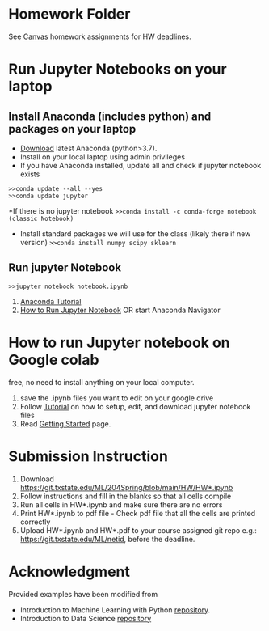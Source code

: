 # Homework Folder
See [Canvas](https://canvas.txstate.edu/courses/2237214/assignments) homework assignments for HW deadlines.


# Run Jupyter Notebooks on your laptop

## Install Anaconda (includes python) and packages on your laptop

 * [Download](https://www.anaconda.com/products/individual#Downloads) latest Anaconda (python>3.7). 
 * Install on your local laptop using admin privileges 
 * If you have Anaconda installed, update all and check if jupyter notebook exists
  ```
  >>conda update --all --yes
  >>conda update jupyter
  ```
 *If there is no jupyter notebook 
  ```>>conda install -c conda-forge notebook (classic Notebook)```
  * Install standard packages we will use for the class (likely there if new version)
  ```>>conda install numpy scipy sklearn```
  
## Run jupyter Notebook
```>>jupyter notebook notebook.ipynb```
1. [Anaconda Tutorial](https://docs.anaconda.com/anaconda/user-guide/getting-started/)
2. [How to Run Jupyter Notebook](https://jupyter.readthedocs.io/en/latest/running.html#running)
OR start Anaconda Navigator 

# How to run Jupyter notebook on Google colab 
free, no need to install anything on your local computer. 
  1. save the .ipynb files you want to edit on your google drive
  2. Follow [Tutorial](https://towardsdatascience.com/getting-started-with-google-colab-f2fff97f594c) on how to setup, edit, and download jupyter notebook files
  3. Read [Getting Started](https://colab.research.google.com/#scrollTo=GJBs_flRovLc) page. 

# Submission Instruction
  1. Download https://git.txstate.edu/ML/204Spring/blob/main/HW/HW*.ipynb
  2. Follow instructions and fill in the blanks so that all cells compile
  3. Run all cells in HW*.ipynb and make sure there are no errors
  4. Print HW*.ipynb to pdf file - Check pdf file that all the cells are printed correctly
  5. Upload HW*.ipynb and HW*.pdf to your course assigned git repo e.g.: https://git.txstate.edu/ML/netid, before the deadline.

# Acknowledgment
Provided examples have been modified from 
* Introduction to Machine Learning with Python [repository](https://github.com/amueller/introduction_to_ml_with_python).
* Introduction to Data Science [repository](https://github.com/mdekstrand/cs533-web)
